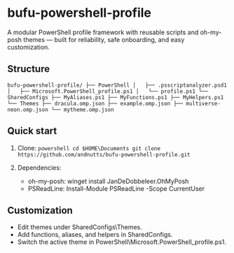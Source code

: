 # bufu-powershell-profile

A modular PowerShell profile framework with reusable scripts and oh-my-posh themes — built for reliability, safe onboarding, and easy customization.

## Structure
`
bufu-powershell-profile/
├── PowerShell
│   ├── .psscriptanalyzer.psd1
│   ├── Microsoft.PowerShell_profile.ps1
│   └── profile.ps1
└── SharedConfigs
    ├── MyAliases.ps1
    ├── MyFunctions.ps1
    ├── MyHelpers.ps1
    └── Themes
        ├── dracula.omp.json
        ├── example.omp.json
        ├── multiverse-neon.omp.json
        └── mytheme.omp.json
`

## Quick start

1.  Clone:
    `powershell
    cd $HOME\Documents
    git clone https://github.com/andnutts/bufu-powershell-profile.git
    `

2.  Dependencies:
    * oh-my-posh: winget install JanDeDobbeleer.OhMyPosh
    * PSReadLine: Install-Module PSReadLine -Scope CurrentUser

## Customization
* Edit themes under SharedConfigs\Themes.
* Add functions, aliases, and helpers in SharedConfigs.
* Switch the active theme in PowerShell\Microsoft.PowerShell_profile.ps1.

